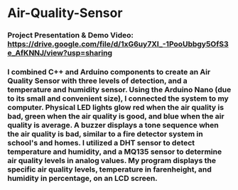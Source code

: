 # Air-Quality-Sensor
### Project Presentation & Demo Video: https://drive.google.com/file/d/1xG6uy7XI_-1PooUbbgy5OfS3e_AfKNNJ/view?usp=sharing

### I combined C++ and Arduino components to create an Air Quality Sensor with three levels of detection, and a temperature and humidity sensor. Using the Arduino Nano (due to its small and convenient size), I connected the system to my computer. Physical LED lights glow red when the air quality is bad, green when the air quality is good, and blue when the air quality is average. A buzzer displays a tone sequence when the air quality is bad, similar to a fire detector system in school's and homes. I utilized a DHT sensor to detect temperature and humidity, and a MQ135 sensor to determine air quality levels in analog values. My program displays the specific air quality levels, temperature in farenheight, and humidity in percentage, on an LCD screen. 

